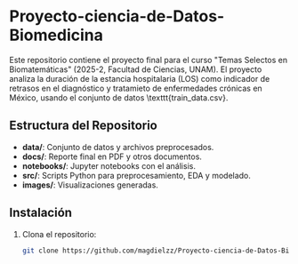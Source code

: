 # Proyecto-ciencia-de-Datos-Biomedicina
Este repositorio contiene el proyecto final para el curso "Temas Selectos en Biomatemáticas" (2025-2, Facultad de Ciencias, UNAM). El proyecto analiza la duración de la estancia hospitalaria (LOS) como indicador de retrasos en el diagnóstico y tratamieto de enfermedades crónicas en México, usando el conjunto de datos \texttt{train_data.csv}.

## Estructura del Repositorio
- **data/**: Conjunto de datos y archivos preprocesados.
- **docs/**: Reporte final en PDF y otros documentos.
- **notebooks/**: Jupyter notebooks con el análisis.
- **src/**: Scripts Python para preprocesamiento, EDA y modelado.
- **images/**: Visualizaciones generadas.

## Instalación
1. Clona el repositorio:
   ```bash
   git clone https://github.com/magdielzz/Proyecto-ciencia-de-Datos-Biomedicina.git
